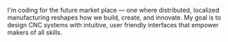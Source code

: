 I'm coding for the future market place — one where distributed, localized manufacturing reshapes how we build, create, and innovate. My goal is to design CNC systems with intuitive, user friendly interfaces that empower makers of all skills. 

